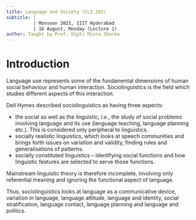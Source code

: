 ```yaml
---
title: Language and Society (CL2.203)
subtitle: |
          | Monsoon 2021, IIIT Hyderabad
          | 16 August, Monday (Lecture 1)
author: Taught by Prof. Dipti Misra Sharma
---
```


# Introduction
Language use represents some of the fundamental dimensions of human social behaviour and human interaction. Sociolinguistics is the field which studies different aspects of this interaction.  

Dell Hymes described sociolinguistics as having three aspects:

* the social as well as the linguistic, *i.e.*, the study of social problems involving language and its use (language teaching, language planning etc.). This is considered only peripheral to linguistics.
* socially realistic linguistics, which looks at speech communities and brings forth issues on variation and validity, finding rules and generalisations of patterns.
* socially constituted linguistics – identifying social functions and how linguistic features are selected to serve those functions.

Mainstream linguistic theory is therefore incomplete, involving only referential meaning and ignoring the functional aspect of language.  

Thus, sociolinguistics looks at language as a communicative device, variation in language, language attitude, language and identity, social stratification, language contact, language planning and language and politics.
